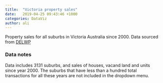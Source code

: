```yaml
---
title:  "Victoria property sales"
date:   2019-04-25 09:43:46 +1000
categories: DataViz
author: ali
---
```

Property sales for all suburbs in Victoria Australia since 2000. Data sourced from [DELWP](https://www.propertyandlandtitles.vic.gov.au/property-information/property-prices) 

<script src="/assets/js/d3.v5.js"></script>
<script src="/assets/js/d3-legend.min.js"></script>
<script src="/assets/js/vicbarchart.js"></script>

### Data notes
Data includes 3131 suburbs, and sales of houses, vacand land and units since year 2000. The suburbs that have less than a hundred total transactions for all these years are not included in the dropdown menu.
